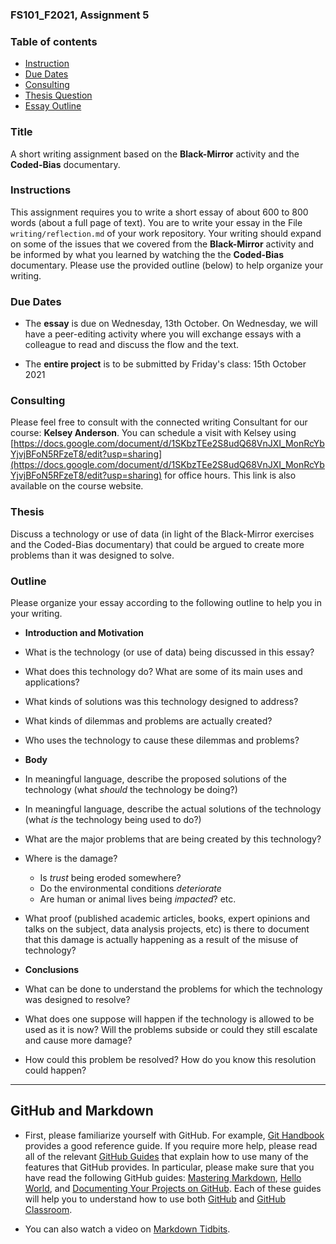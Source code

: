 ### FS101_F2021, Assignment 5

### Table of contents

* [Instruction](#instructions)
* [Due Dates](#due_dates)
* [Consulting](#consulting)
* [Thesis Question](#Thesis)
* [Essay Outline](#outline)



### Title
A short writing assignment based on the **Black-Mirror** activity and the **Coded-Bias** documentary.

### Instructions
This assignment requires you to write a short essay of about 600 to 800 words (about a full page of text). You are to write your essay in the File `writing/reflection.md` of your work repository. Your writing should expand on some of the issues that we covered from the **Black-Mirror** activity and be informed by what you learned by watching the the **Coded-Bias** documentary. Please use the provided outline (below) to help organize your writing.


### Due Dates
 - The **essay** is due on Wednesday, 13th October. On Wednesday, we will have a peer-editing activity where you will exchange essays with a colleague to read and discuss the flow and the text.

 - The **entire project** is to be submitted by Friday's class: 15th October 2021


### Consulting
Please feel free to consult with the connected writing Consultant for our course: **Kelsey Anderson**. You can schedule a visit with Kelsey using [https://docs.google.com/document/d/1SKbzTEe2S8udQ68VnJXI_MonRcYbYjvjBFoN5RFzeT8/edit?usp=sharing](https://docs.google.com/document/d/1SKbzTEe2S8udQ68VnJXI_MonRcYbYjvjBFoN5RFzeT8/edit?usp=sharing) for office hours. This link is also available on the course website.


### Thesis

 Discuss a technology or use of data (in light of the Black-Mirror exercises and the Coded-Bias documentary) that could be argued to create more problems than it was designed to solve.


### Outline

Please organize your essay according to the following outline to help you in your writing.


- **Introduction and Motivation**
 - What is the technology (or use of data) being discussed in this essay?
 - What does this technology do? What are some of its main uses and applications?
 - What kinds of solutions was this technology designed to address?
 - What kinds of dilemmas and problems are actually created?
 - Who uses the technology to cause these dilemmas and problems?

- **Body**
 - In meaningful language, describe the proposed solutions of the technology (what _should_ the technology be doing?)
 - In meaningful language, describe the actual solutions of the technology (what _is_ the technology being used to do?)
 - What are the major problems that are being created by this technology?
 - Where is the damage?
   - Is _trust_ being eroded somewhere?
   - Do the environmental conditions _deteriorate_
   - Are human or animal lives being _impacted_? etc.
 - What proof (published academic articles, books, expert opinions and talks on the subject, data analysis projects, etc) is there to document that this damage is actually happening as a result of the misuse of technology?

- **Conclusions**   
 - What can be done to understand the problems for which the technology was designed to resolve?
 - What does one suppose will happen if the technology is allowed to be used as it is now? Will the problems subside or could they still escalate and cause more damage?
 - How could this problem be resolved? How do you know this resolution could happen?


---



## GitHub and Markdown

 - First, please familiarize yourself with GitHub. For example, [Git Handbook](https://guides.github.com/introduction/git-handbook/) provides a good reference guide. If you require more help, please read all of the relevant [GitHub Guides](https://guides.github.com/) that explain how to use many of the features that GitHub provides. In particular, please make sure that you have read the following GitHub guides: [Mastering Markdown](https://guides.github.com/features/mastering-markdown/), [Hello World](https://guides.github.com/activities/hello-world/), and [Documenting Your Projects on GitHub](https://guides.github.com/features/wikis/). Each of these guides will help you to understand how to use both [GitHub](http://github.com) and [GitHub Classroom](https://classroom.github.com/).

 - You can also watch a video on [Markdown Tidbits](https://www.youtube.com/watch?v=cdJEUAy5IyA&list=PLsYZRXov75ZHSwWiCk0-jd1RcTuu_-zmD&index=5).

